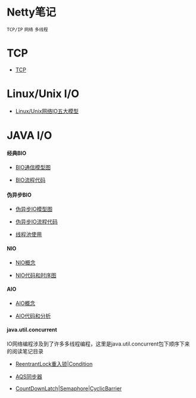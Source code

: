 # Netty笔记

`TCP/IP`
`网络`
`多线程`

# TCP

- [TCP](https://github.com/kiwi5691/NetworkCommunication/tree/master/linuxIO/TCP)

# Linux/Unix I/O

- [Linux/Unix网络IO五大模型](https://github.com/kiwi5691/NetworkCommunication/tree/master/linuxIO)

# JAVA I/O
#### 经典BIO

- [BIO通信模型图](https://github.com/kiwi5691/NetworkCommunication/tree/master/javaIO/BIO)

- [BIO流程代码](https://github.com/kiwi5691/NetworkCommunication/tree/master/javaIO/BIO/src/main/java/bio)

#### 伪异步BIO


- [伪异步IO模型图](https://github.com/kiwi5691/NetworkCommunication/tree/master/javaIO/FakeAsyncIO)

- [伪异步IO流程代码](https://github.com/kiwi5691/NetworkCommunication/tree/master/javaIO/FakeAsyncIO/src/main/java/fakeAsyncIO)

- [线程池使用](https://github.com/kiwi5691/NetworkCommunication/tree/master/javaIO/FakeAsyncIO/src/main/java/fakeAsyncIO)

#### NIO

- [NIO概念](https://github.com/kiwi5691/NetworkCommunication/tree/master/javaIO/NIO)

- [NIO代码和时序图](https://github.com/kiwi5691/NetworkCommunication/tree/master/javaIO/NIO/src/main/java/nio)

#### AIO

- [AIO概念](https://github.com/kiwi5691/NetworkCommunication/tree/master/javaIO/AIO)

- [AIO代码和分析](https://github.com/kiwi5691/NetworkCommunication/tree/master/javaIO/AIO/src/main/java/aio)

#### java.util.concurrent
IO网络编程涉及到了许多多线程编程，这里是java.util.concurrent包下顺序下来的阅读笔记目录

- [ReentrantLock重入锁|Condition](https://github.com/kiwi5691/NetworkCommunication/tree/master/javaIO/AIO/src/main/java/aio/ReentrantLock)

- [AQS同步器](https://github.com/kiwi5691/NetworkCommunication/tree/master/javaIO/AIO/src/main/java/aio/AbstractQueuedSynchronizer)

- [CountDownLatch|Semaphore|CyclicBarrier](https://github.com/kiwi5691/NetworkCommunication/tree/master/javaIO/AIO/src/main/java/aio/countDownLatch)



